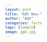```yaml
---
layout: post
title: "AQV Now."
author: "AQV"
categories: facts
tags: [sample]
image: ggb.jpg
---
```


